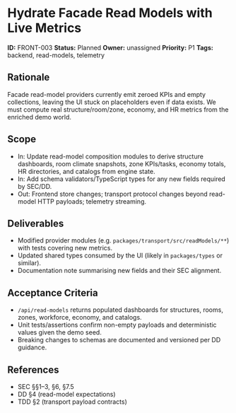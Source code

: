# Hydrate Facade Read Models with Live Metrics

**ID:** FRONT-003
**Status:** Planned
**Owner:** unassigned
**Priority:** P1
**Tags:** backend, read-models, telemetry

## Rationale
Facade read-model providers currently emit zeroed KPIs and empty collections, leaving the UI stuck on placeholders even if data exists. We must compute real structure/room/zone, economy, and HR metrics from the enriched demo world.

## Scope
- In: Update read-model composition modules to derive structure dashboards, room climate snapshots, zone KPIs/tasks, economy totals, HR directories, and catalogs from engine state.
- In: Add schema validators/TypeScript types for any new fields required by SEC/DD.
- Out: Frontend store changes; transport protocol changes beyond read-model HTTP payloads; telemetry streaming.

## Deliverables
- Modified provider modules (e.g. `packages/transport/src/readModels/**`) with tests covering new metrics.
- Updated shared types consumed by the UI (likely in `packages/types` or similar).
- Documentation note summarising new fields and their SEC alignment.

## Acceptance Criteria
- `/api/read-models` returns populated dashboards for structures, rooms, zones, workforce, economy, and catalogs.
- Unit tests/assertions confirm non-empty payloads and deterministic values given the demo seed.
- Breaking changes to schemas are documented and versioned per DD guidance.

## References
- SEC §§1–3, §6, §7.5
- DD §4 (read-model expectations)
- TDD §2 (transport payload contracts)
